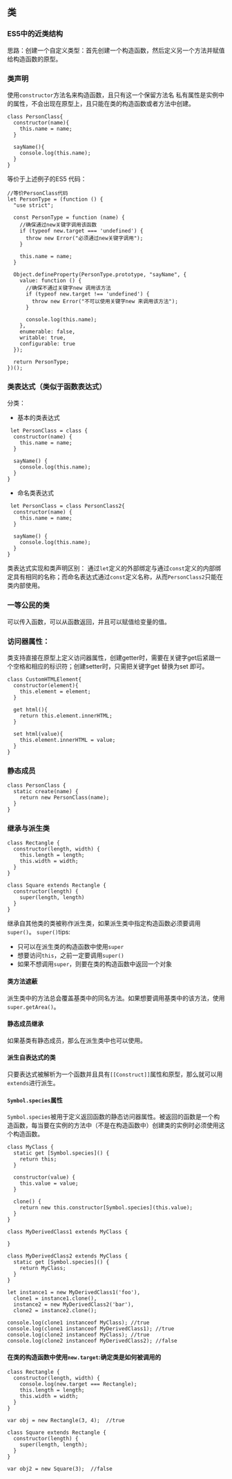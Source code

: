 ## 类
### ES5中的近类结构
思路：创建一个自定义类型：首先创建一个构造函数，然后定义另一个方法并赋值给构造函数的原型。
### 类声明
使用`constructor`方法名来构造函数，且只有这一个保留方法名
私有属性是实例中的属性，不会出现在原型上，且只能在类的构造函数或者方法中创建。
```
class PersonClass{
  constructor(name){
    this.name = name;
  }

  sayName(){
    console.log(this.name);
  }
}
```
等价于上述例子的ES5 代码：
```
//等价PersonClass代码
let PersonType = (function () {
  "use strict";

  const PersonType = function (name) {
    //确保通过new关键字调用该函数
    if (typeof new.target === 'undefined') {
      throw new Error("必须通过new关键字调用");
    }

    this.name = name;
  }

  Object.defineProperty(PersonType.prototype, "sayName", {
    value: function () {
      //确保不通过关键字new 调用该方法
      if (typeof new.target !== 'undefined') {
        throw new Error("不可以使用关键字new 来调用该方法");
      }

      console.log(this.name);
    },
    enumerable: false,
    writable: true,
    configurable: true
  });

  return PersonType;
})();
```
### 类表达式（类似于函数表达式）
分类：  

+ 基本的类表达式
```
 let PersonClass = class {
  constructor(name) {
    this.name = name;
  }

  sayName() {
    console.log(this.name);
  }
}
```
+ 命名类表达式
```
 let PersonClass = class PersonClass2{
  constructor(name) {
    this.name = name;
  }

  sayName() {
    console.log(this.name);
  }
}
```
类表达式实现和类声明区别：  通过`let`定义的外部绑定与通过`const`定义的内部绑定具有相同的名称；而命名表达式通过`const`定义名称，从而`PersonClass2`只能在类内部使用。
### 一等公民的类
可以传入函数，可以从函数返回，并且可以赋值给变量的值。

### 访问器属性：
类支持直接在原型上定义访问器属性，创建getter时，需要在关键字get后紧跟一个空格和相应的标识符；创建setter时，只需把关键字get 替换为set 即可。
```
class CustomHTMLElement{
  constructor(element){
    this.element = element;
  }

  get html(){
    return this.element.innerHTML;
  }

  set html(value){
    this.element.innerHTML = value;
  }
}
```
### 静态成员
```
class PersonClass {
  static create(name) {
    return new PersonClass(name);
  }
}
```
### 继承与派生类
```
class Rectangle {
  constructor(length, width) {
    this.length = length;
    this.width = width;
  }
}

class Square extends Rectangle {
  constructor(length) {
    super(length, length)
  }
}
```
继承自其他类的类被称作派生类，如果派生类中指定构造函数必须要调用`super()`。
`super()`tips:

+ 只可以在派生类的构造函数中使用`super`
+ 想要访问`this`，之前一定要调用`super()`
+ 如果不想调用`super`，则要在类的构造函数中返回一个对象

#### 类方法遮蔽
派生类中的方法总会覆盖基类中的同名方法。如果想要调用基类中的该方法，使用`super.getArea()`。
#### 静态成员继承
如果基类有静态成员，那么在派生类中也可以使用。
#### 派生自表达式的类
只要表达式被解析为一个函数并且具有`[[Construct]]`属性和原型，那么就可以用`extends`进行派生。
#### `Symbol.species`属性
`Symbol.species`被用于定义返回函数的静态访问器属性。被返回的函数是一个构造函数，每当要在实例的方法中（不是在构造函数中）创建类的实例时必须使用这个构造函数。
```
class MyClass {
  static get [Symbol.species]() {
    return this;
  }

  constructor(value) {
    this.value = value;
  }

  clone() {
    return new this.constructor[Symbol.species](this.value);
  }
}

class MyDerivedClass1 extends MyClass {

}

class MyDerivedClass2 extends MyClass {
  static get [Symbol.species]() {
    return MyClass;
  }
}

let instance1 = new MyDerivedClass1('foo'),
  clone1 = instance1.clone(),
  instance2 = new MyDerivedClass2('bar'),
  clone2 = instance2.clone();

console.log(clone1 instanceof MyClass);	//true
console.log(clone1 instanceof MyDerivedClass1); //true
console.log(clone2 instanceof MyClass); //true
console.log(clone2 instanceof MyDerivedClass2); //false
```
#### 在类的构造函数中使用`new.target`:确定类是如何被调用的
```
class Rectangle {
  constructor(length, width) {
    console.log(new.target === Rectangle);
    this.length = length;
    this.width = width;
  }
}

var obj = new Rectangle(3, 4);  //true

class Square extends Rectangle {
  constructor(length) {
    super(length, length);
  }
}

var obj2 = new Square(3);  //false
```
